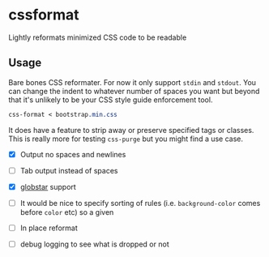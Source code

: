 # cssformat

Lightly reformats minimized CSS code to be readable

## Usage

Bare bones CSS reformater. For now it only support `stdin` and `stdout`.   You can change the indent to whatever number of spaces you want but beyond that it's unlikely to be your CSS style guide enforcement tool.

```css
css-format < bootstrap.min.css 
```

It does have a feature to strip away or preserve specified tags or classes.   This is really more for testing `css-purge` but you might find a use case.

- [x] Output no spaces and newlines
- [ ] Tab output instead of spaces
- [x] [globstar](https://www.client9.com/golang-globs-and-the--double-star-glob-operator/) support
- [ ] It would be nice to specify sorting of rules (i.e. `background-color` comes before `color` etc) so a given 
- [ ] In place reformat
- [ ] debug logging to see what is dropped or not

